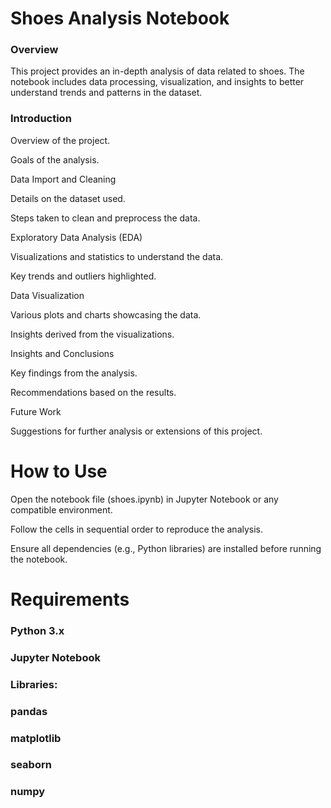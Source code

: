 # Shoes Analysis Notebook

### Overview

This project provides an in-depth analysis of data related to shoes. The notebook includes data processing, visualization, and insights to better understand trends and patterns in the dataset.


### Introduction

Overview of the project.

Goals of the analysis.

Data Import and Cleaning

Details on the dataset used.

Steps taken to clean and preprocess the data.

Exploratory Data Analysis (EDA)

Visualizations and statistics to understand the data.

Key trends and outliers highlighted.

Data Visualization

Various plots and charts showcasing the data.

Insights derived from the visualizations.

Insights and Conclusions

Key findings from the analysis.

Recommendations based on the results.

Future Work

Suggestions for further analysis or extensions of this project.

# How to Use

Open the notebook file (shoes.ipynb) in Jupyter Notebook or any compatible environment.

Follow the cells in sequential order to reproduce the analysis.

Ensure all dependencies (e.g., Python libraries) are installed before running the notebook.

# Requirements

### Python 3.x

### Jupyter Notebook

### Libraries:

### pandas

### matplotlib

### seaborn

### numpy



